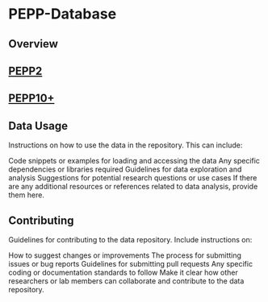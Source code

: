 # PEPP-Database
## Overview

## [PEPP2](PEPP2/README.md)
## [PEPP10+](PEPP10+/README.md)

## Data Usage
Instructions on how to use the data in the repository. This can include:

Code snippets or examples for loading and accessing the data
Any specific dependencies or libraries required
Guidelines for data exploration and analysis
Suggestions for potential research questions or use cases
If there are any additional resources or references related to data analysis, provide them here.

## Contributing
Guidelines for contributing to the data repository. Include instructions on:

How to suggest changes or improvements
The process for submitting issues or bug reports
Guidelines for submitting pull requests
Any specific coding or documentation standards to follow
Make it clear how other researchers or lab members can collaborate and contribute to the data repository.
